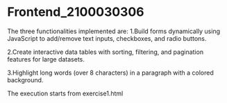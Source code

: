 # Frontend_2100030306
The three functionalities implemented are: 
1.Build forms dynamically using JavaScript to add/remove text inputs, checkboxes, and radio buttons. 

2.Create interactive data tables with sorting, filtering, and pagination features for large datasets. 

3.Highlight long words (over 8 characters) in a paragraph with a colored background.

The execution starts from exercise1.html
